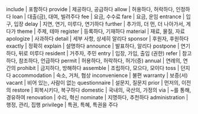 include	| 포함하다
provide	| 제공하다, 공급하다
allow	| 허용하다, 허락하다, 인정하다
loan	| 대출(금), 대여, 빌려주다
fee	| 요금, 수수료
fare	| 요금, 운임
entrance	| 입구, 입장
delay	| 지연, 연기, 미루다, 연기하다
further	| 추가의, 더 먼, 더 나아가서, 게다가
theme	| 주제, 테마
register	| 등록하다, 기재하다
material	| 재료, 물질, 자료
apologize	| 사과하다
detail	| 세부 사항, 상세히 알리다
sponsor	| 후원자, 후원하다
exactly	| 정확히
explain	| 설명하다
announce	| 발표하다, 알리다
postpone	| 연기하다, 뒤로 미루다
resident	| 거주자, 주민
entry	| 입장, 가입, 출입 (권한)
refer	| 참고하다, 참조하다, 언급하다
permit	| 허용하다, 허락하다, 허가(증)
annual	| 연례의, 연간의
prohibit	| 금지하다, 방해하다
assemble	| 조립하다, 모으다, 모이다
toss	| 던지다
accommodation	| 숙소, 거처, 협상
inconvenience	| 불편
warranty	| 보증(서)
vacant	| 비어 있는, 사람이 없는
questionnaire	| 설문지, 질문지
prior	| 먼저의, 이전의
restore	| 회복시키다, 복구하다
domestic	| 국내의, 국산의, 가정의
via	| ~를 통해, 경유하여
renovation	| 수리, 혁신
nominate	| 지명하다, 추천하다
administration	| 행정, 관리, 집행
privilege	| 특권, 특혜, 특권을 주다
